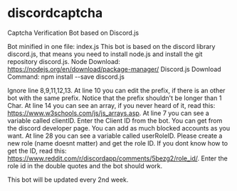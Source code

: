 # discordcaptcha
Captcha Verification Bot based on Discord.js


Bot minified in one file: index.js
This bot is based on the discord library discord.js, that means you need to install node.js and install the git repository discord.js.
Node Download: https://nodejs.org/en/download/package-manager/
Discord.js Download Command: npm install --save discord.js


Ignore line 8,9,11,12,13.
At line 10 you can edit the prefix, if there is an other bot with the same prefix. Notice that the prefix shouldn't be longer than 1 Char.
At line 14 you can see an array, if you never heard of it, read this: https://www.w3schools.com/js/js_arrays.asp.
At line 7 you can see a variable called clientID. Enter the Client ID from the bot. You can get from the discord developer page.
You can add as much blocked accounts as you want.
At line 28 you can see a variable called userRoleID. Please create a new role (name doesnt matter) and get the role ID.
If you dont know how to get the ID, read this: https://www.reddit.com/r/discordapp/comments/5bezg2/role_id/.
Enter the role id in the double quotes and the bot should work.

This bot will be updated every 2nd week.
